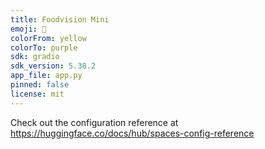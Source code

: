 ```yaml
---
title: Foodvision Mini
emoji: 🏃
colorFrom: yellow
colorTo: purple
sdk: gradio
sdk_version: 5.38.2
app_file: app.py
pinned: false
license: mit
---
```


Check out the configuration reference at https://huggingface.co/docs/hub/spaces-config-reference

